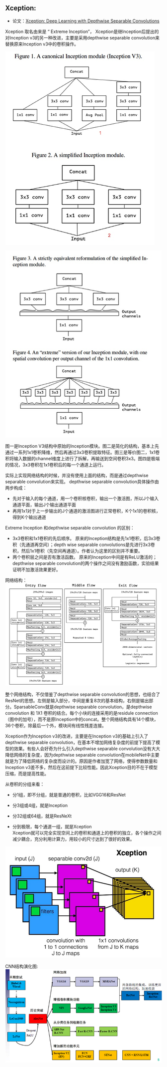 ## Xception:


- 论文：[Xception: Deep Learning with Depthwise Separable Convolutions ](https://arxiv.org/abs/1610.02357)

Xception 取名由来是 “ Extreme Inception”， Xception是继Inception后提出的对Inception v3的另一种改进，主要是采用depthwise separable convolution来替换原来Inception v3中的卷积操作。


![](images/inceptionv3-1.jpg)

![](images/inceptionv3-2.jpg)

图一是Inception V3结构中原始的Inception模块。图二是简化的结构，基本上先通过一系列1x1卷积降维，然后再通过3x3卷积提取特征。图三是等价图二，1x1卷积将输入数据的channel维度上进行了拆解，再输送到空间卷积3x3。图四是极端的情况，3x3卷积在1x1卷积后的每一个通道上运行。

实际上实现网络结构的时候，并没有使用上面的结构，而是通过depthwise separable convolution来实现。
depthwise separable convolution具体操作由两步构成：
- 先对于输入的每个通道，用一个卷积核卷积，输出一个激活图，所以J个输入通道平面，输出J个输出通道平面
- 再用1x1对于上一步输出的J个通道的激活图进行正常卷积，K个1x1的卷积核，得到K个输出通道

Extreme  Inception 和depthwise separable convolution 的区别：
- 3x3卷积和1x1卷积的先后顺序。 原来的Inception结构是先1x1卷积，后3x3卷积（先通道再空间）；depth wise separable convolutions是先进行3x3卷积，然后1x1卷积（先空间再通道）。作者认为这里的区别并不重要。
- 两个卷积层之间是否有激活函数。 原来的Inception中间是有ReLU激活的；depthwise separable convolution的两个操作之间没有激励函数，实验结果证明不加激活效果更好。


网络结构：
![](images/Xception.jpg)

整个网络结构，不仅借鉴了depthwise separable convolution的思想，也结合了ResNet的思想。左侧是输入部分，中间是重复8次的基本结构，右侧是输出部分。SparsableConv就是depthwise separable convolution，是depthwise convolution 和 1X1 卷积的结合。每个小块的连接采用的是residule connection（图中的加号），而不是原Inception中的concat。整个网络结构具有14个模块，36个卷积，除最后一个外，模块间有线性残差连接。

Xception作为Inception v3的改进，主要是在Inception v3的基础上引入了depthwise separable convolution，在基本不增加网络复杂度的前提下提高了模型的效果。有些人会好奇为什么引入depthwise separable convolution没有大大降低网络的复杂度，因为depthwise separable convolution在mobileNet中主要就是为了降低网络的复杂度而设计的。原因是作者加宽了网络，使得参数数量和Inception v3差不多，然后在这前提下比较性能。因此Xception目的不在于模型压缩，而是提高性能。

从卷积的分组来看：
- 分1组，即不分组，就是普通的卷积，比如VGG16和ResNet

- 分3组或4组，就是Inception

- 分32组或64组，就是ResNeXt

- 分到极限，每个通道一组，就是Xception  
  Xception就可以完全实现空间上的卷积和通道上的卷积的独立，各个操作之间减少耦合，充分利用计算力，用较小的尺寸达到了很好的效果。

![](images/sepa-conv-xception.jpg)

CNN结构演化图:
![](images/cnn-develop.png)